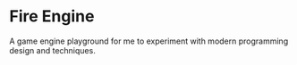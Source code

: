# Fire Engine
A game engine playground for me to experiment with modern programming design and techniques.
